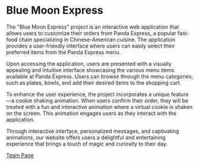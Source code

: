 # Blue Moon Express

The "Blue Moon Express" project is an interactive web application that allows users to customize their orders from Panda Express, a popular fast-food chain specializing in Chinese-American cuisine. The application provides a user-friendly interface where users can easily select their preferred items from the Panda Express menu.

Upon accessing the application, users are presented with a visually appealing and intuitive interface showcasing the various menu items available at Panda Express. Users can browse through the menu categories, such as plates, bowls, and add their desired items to the shopping cart.

To enhance the user experience, the project incorporates a unique feature—a cookie shaking animation. When users confirm their order, they will be treated with a fun and interactive animation where a virtual cookie is shaken on the screen. This animation engages users as they interact with the application.

Through interactive interface, personalized messages, and captivating animations, our website offers users a delightful and entertaining experience that brings a touch of magic and curiosity to their day.

[Team Page](admin/team.md)
